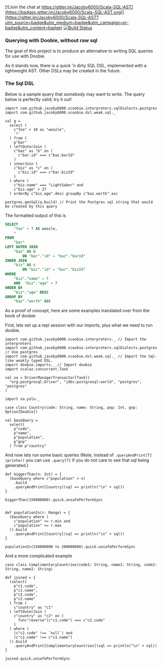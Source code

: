 

[![Join the chat at https://gitter.im/Jacoby6000/Scala-SQL-AST](https://badges.gitter.im/Jacoby6000/Scala-SQL-AST.svg)](https://gitter.im/Jacoby6000/Scala-SQL-AST?utm_source=badge&utm_medium=badge&utm_campaign=pr-badge&utm_content=badge) [![Build Status](https://travis-ci.org/Jacoby6000/scoobie.svg?branch=master)](https://travis-ci.org/Jacoby6000/scoobie)

### Querying with Doobie, without raw sql

The goal of this project is to produce an alternative to writing SQL queries for use with Doobie.

As it stands now, there is a quick 'n dirty SQL DSL, implemented with a lightweight AST. Other DSLs may be created in the future.

### The Sql DSL

Below is a sample query that somebody may want to write. The query below is perfectly valid; try it out!

```tut:silent
import com.github.jacoby6000.scoobie.interpreters.sqlDialects.postgres
import com.github.jacoby6000.scoobie.dsl.weak.sql._

val q =
  select (
    c"foo" + 10 as "woozle",
    `*`
  ) from ( 
    p"bar" 
  ) leftOuterJoin (
    c"baz" as "b" on (
      c"bar.id" === c"baz.barId"
    )
  ) innerJoin (
    c"biz" as "c" on (
      c"biz.id" === c"bar.bizId"
    ) 
  ) where (
    c"biz.name" === "LightSaber" and
    c"biz.age" > 27
  ) orderBy c"biz.age".desc groupBy c"baz.worth".asc

postgres.genSql(q.build) // Print the Postgres sql string that would be created by this query
```

The formatted output of this is

```sql
SELECT
    "foo" + ? AS woozle,
    * 
FROM
    "bar" 
LEFT OUTER JOIN
    "baz" AS b 
        ON "bar"."id" = "baz"."barId" 
INNER JOIN
    "biz" AS c 
        ON "biz"."id" = "bar"."bizId" 
WHERE
    "biz"."name" = ?
    AND  "biz"."age" > ? 
ORDER BY
    "biz"."age" DESC 
GROUP BY
    "baz"."worth" ASC
```

As a proof of concept, here are some examples translated over from the book of doobie

First, lets set up a repl session with our imports, plus what we need to run doobie.

```tut:silent
import com.github.jacoby6000.scoobie.interpreters._ // Import the interpreters
import com.github.jacoby6000.scoobie.interpreters.sqlDialects.postgres // Use postgres
import com.github.jacoby6000.scoobie.dsl.weak.sql._ // Import the Sql-like weakly typed DSL.
import doobie.imports._ // Import doobie
import scalaz.concurrent.Task 

val xa = DriverManagerTransactor[Task](
  "org.postgresql.Driver", "jdbc:postgresql:world", "postgres", "postgres"
)

import xa.yolo._

case class Country(code: String, name: String, pop: Int, gnp: Option[Double])

val baseQuery =
  select(
    p"code",
    p"name",
    p"population",
    p"gnp"
  ) from p"country"
```

And now lets run some basic queries (Note, instead of `.queryAndPrint[T](printer)` you can use `.query[T]` if you do not care to see that sql being generated.) 

```tut
def biggerThan(n: Int) = {
  (baseQuery where c"population" > n)
    .build
    .queryAndPrint[Country](sql => println("\n" + sql))
}

biggerThan(150000000).quick.unsafePerformSync


def populationIn(r: Range) = {
  (baseQuery where (
    c"population" >= r.min and
    c"population" <= r.max
  )).build
    .queryAndPrint[Country](sql => println("\n" + sql))
} 

populationIn(150000000 to 200000000).quick.unsafePerformSync
```

And a more complicated example

```tut
case class ComplimentaryCountries(code1: String, name1: String, code2: String, name2: String)

def joined = {
  (select(
    p"c1.code",
    p"c1.name",
    p"c2.code",
    p"c2.name"
  ) from (
    c"country" as "c1"
  ) leftOuterJoin (
    c"country" as "c2" on (
      func"reverse"(c"c1.code") === c"c2.code"
    )
  ) where (
    (c"c2.code" !== `null`) and
    (c"c2.name" !== c"c1.name")
  )).build
    .queryAndPrint[ComplimentaryCountries](sql => println("\n" + sql))
}

joined.quick.unsafePerformSync
```
